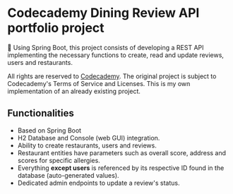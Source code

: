 # Codecademy Dining Review API portfolio project #

🌱 Using Spring Boot, this project consists of developing a REST API implementing the necessary functions to create, read and update reviews, users and restaurants.

All rights are reserved to [Codecademy](https://www.codecademy.com/). The original project is subject to Codecademy's Terms of Service and Licenses. This is my own implementation of an already existing project.

## Functionalities ##

+ Based on Spring Boot
+ H2 Database and Console (web GUI) integration.
+ Ability to create restaurants, users and reviews.
+ Restaurant entities have parameters such as overall score, address and scores for specific allergies.
+ Everything **except users** is referenced by its respective ID found in the database (auto-generated values).
+ Dedicated admin endpoints to update a review's status.

